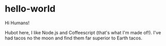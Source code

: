 # hello-world

Hi Humans!

Hubot here, I like Node.js and Coffeescript (that's what I'm made of!).
I've had tacos no the moon and find them far superior to Earth tacos.
